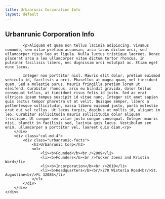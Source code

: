 ```yaml
---
title: Urbanrunic Corporation Info
layout: default
---
```


<div class="container corp-info">
    <div class="row">
        <div class="col-md-8">
            <h2>Urbanrunic Corporation Info</h2>

            <p>Aliquam et quam non tellus lacinia adipiscing. Vivamus commodo, sem vitae pretium accumsan, arcu lacus dictum orci, sed ullamcorper risus leo ut ligula. Nulla luctus tristique laoreet. Donec placerat arcu a leo ullamcorper vitae dictum tortor rhoncus. In pulvinar facilisis libero, nec dignissim orci volutpat ac. Etiam eget nunc lacus.

            Integer non porttitor nisl. Mauris elit dolor, pretium euismod vehicula id, facilisis a orci. Phasellus at magna quam, vel tincidunt quam. Sed a molestie purus. Mauris fringilla pretium lorem ut eleifend. Curabitur rhoncus, arcu eu blandit gravida, dolor tellus consequat tellus, at tincidunt risus felis id justo. Sed ac erat ultrices ipsum tempus suscipit id vitae nunc. Integer sit amet sapien quis lectus tempor pharetra ut at velit. Quisque semper, libero a pellentesque sollicitudin, massa libero euismod justo, porta molestie erat dui vel tellus. Ut lacus turpis, dapibus ut mollis id, aliquet in leo. Curabitur sollicitudin mauris sollicitudin dolor aliquam tristique. Ut congue sem vitae justo congue consequat. Integer mauris nisi, blandit in facilisis sed, lacinia quis lacus. Vestibulum sem enim, ullamcorper a porttitor vel, laoreet quis diam.</p>
        </div>
        <div class="col-md-4">
            <div class="urbanrunic-facts">
                <h3>Urbanrunic Corp</h3>
                <ul>
                    <li><b>Founded</b><br />2009</li>
                    <li><b>Founders</b><br />Tucker Joenz and Kristin Ward</li>
                    <li><b>Incorporation</b><br />2010</li>
                    <li><b>Headquarters</b><br/>270 Wisteria Road<br/>St. Augustine<br/>FL 32086</li>
                </ul>
            </div>
        </div>
    </div>
</div>
